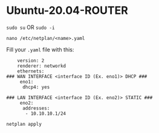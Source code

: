 # Ubuntu-20.04-ROUTER

`sudo su` OR `sudo -i`

`nano /etc/netplan/<name>.yaml`

Fill your `.yaml` file with this:

```network:
    version: 2
    renderer: networkd
    ethernets:
### WAN INTERFACE <interface ID (Ex. eno1)> DHCP ###
     eno1:
      dhcp4: yes
     
### LAN INTERFACE <interface ID (Ex. eno2)> STATIC ###
     eno2:
      addresses:
       - 10.10.10.1/24
```
```netplan apply```
